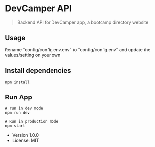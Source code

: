 # DevCamper API

> Backend API for DevCamper app, a bootcamp directory website

## Usage

Rename "config/config.env.env" to "config/config.env" and update the values/setting on your own

## Install dependencies

```
npm install
```

## Run App
```
# run in dev mode
npm run dev

# Run in production mode
npm start
```

- Version 1.0.0
- License: MIT